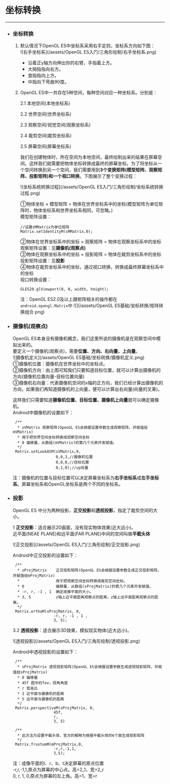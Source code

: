 # 坐标转换

---

* ### 坐标转换

  1. 默认情况下OpenGL ES中坐标系采用右手定则，坐标系方向如下图：  
     ![右手坐标系](/assets/OpenGL ES入门/三角形绘制/右手坐标系.png)

     * 沿着正y轴方向伸出你的右臂，手指着上方。
     * 大拇指指向右方。
     * 食指指向上方。
     * 中指向下弯曲90度。

  2. OpenGL ES中一共存在5种空间，每种空间对应一种坐标系。分别是：

     2.1 本地空间\(本地坐标系\)

     2.2 世界空间\(世界坐标系\)

     2.3 观察空间/视觉空间\(观察坐标系\)

     2.4 裁剪空间\(裁剪坐标系\)

     2.5 屏幕空间\(屏幕坐标系\)

     我们在创建物体时，所在空间为本地空间，最终绘制出来的结果在屏幕空间。这样我们就需要把物体坐标转换成最终的屏幕坐标。为了将坐标从一个空间转换到另一个空间，我们需要用到**3个变换矩阵\(模型矩阵、观察矩阵、投影矩阵\)**和一个**视口转换**。下图展示了整个变换过程：

     ![坐标系统转换过程](/assets/OpenGL ES入门/三角形绘制/坐标系统转换过程.png)

     ①物体坐标 × 模型矩阵 = 物体在世界坐标系中的坐标\(模型矩阵为单位矩阵时，物体坐标系和世界坐标系相同，可忽略。\)  
     模型矩阵设置：

     ```
     //设置sMMatrix为单位矩阵
     Matrix.setIdentityM(sMMatrix,0);
     ```

     ②物体在世界坐标系中的坐标 × 观察矩阵 = 物体在观察坐标系中的坐标  
     观察矩阵设置：见**摄像机\(观察点\)**  
     ③物体在观察坐标系中的坐标 × 投影矩阵 = 物体在裁剪坐标系中的坐标  
     投影矩阵设置：见**投影**  
     ④物体在裁剪坐标系中的坐标，通过视口转换，转换成最终屏幕坐标系中的坐标  
     视口转换设置：

     ```
     GLES20.glViewport(0, 0, width, height);
     ```

     注：OpenGL ES2.0及以上跟矩阵相关的操作都在`android.opengl.Matrix`中
     ![](/assets/OpenGL ES基础/坐标转换/矩阵转换组合.png)
* ### 摄像机\(观察点\)

  OpenGL ES本身没有摄像机概念，我们这里所说的摄像机是在观察空间中模拟出来的。  
  要定义一个摄像机\(观察点\)，需要**位置、方向、右向量、上向量**。  
  ![摄像机定义](/assets/OpenGL ES基础/坐标转换/摄像机定义.png)  
  ①摄像机位置：摄像机在世界坐标中的坐标点。  
  ②摄像机方向：由上图可知我们只要知道目标位置，就可以计算出摄像机的方向\(摄像机位置向量-目标位置向量\)  
  ③摄像机右向量：代表摄像机空间的x轴的正方向，我们已经计算出摄像机的方向，如果我们再知道摄像机的上向量，便可以计算出右向量\(向量的叉乘\)。

  这样我们只需要知道**摄像机位置、目标位置、摄像机上向量**就可以确定摄像机。  
  Android中摄像机的设置如下：

  ```
   /**
    * sVMatrix 观察矩阵(OpenGL ES会根据设置参数生成观察矩阵，并赋值给mVMatrix)
    * 用于把世界空间坐标转换成观察空间坐标
    * 0 偏移量，从数组(mVMatrix)的第几个元素开发赋值。
    */
   Matrix.setLookAtM(sVMatrix,0,
                     0,0,3,//摄像机位置
                     0,0,0,//目标位置
                     0,1,0);//up向量
  ```

  注：摄像机的位置与目标位置可以决定屏幕坐标系为**右手坐标系**或**左手坐标系**。屏幕坐标系和OpenGL坐标系是两个不同的坐标系。

* ### 投影

  OpenGL ES 中分为两种投影，**正交投影**和**透视投影**，指定了裁剪空间的大小。

  1 **正交投影**：适合展示2D画面，没有现实物体效果\(近大远小\)。  
   近平面\(NEAE PLANE\)和远平面\(FAR PLANE\)中间的空间叫做**平截头体**

  ![正交投影](/assets/OpenGL ES入门/三角形绘制/正交投影.png)

  Android中正交投影的设置如下：

  ```
   /**
    * sProjMatrix    正交投影矩阵(OpenGL ES会根据设置参数生成正交投影矩阵，并赋值给mProjMatrix)
    *                用于把观察空间坐标转换成裁剪空间坐标。
    * 0              偏移量，从数组(sProjMatrix)的第几个元素开发赋值。
    * -r, r, -1 , 1  确定成像平面的大小。
    * 3, 5           z轴上近平面距离观察点的距离，z轴上远平面距离观察点的距离。
    */
   Matrix.orthoM(sProjMatrix, 0, 
                    -r, r, -1 , 1 ,
                    3, 5);
  ```

  3.2 **透视投影**：适合展示3D效果，模拟现实物体\(近大远小\)。

  ![透视投影](/assets/OpenGL ES入门/三角形绘制/透视投影.png)

  Android中透视投影的设置如下：

  ```
   /**
    * sProjMatrix 透视投影矩阵(OpenGL ES会根据设置参数生成透视投影矩阵，并赋值给sProjMatrix)
    * 0 偏移量
    * 45f 图中的fov，视角角度
    * r 宽高比
    * 3 近平面与摄像机的距离
    * 5 远平面与摄像机的距离
    */              
   Matrix.perspectiveM(sProjMatrix, 0,
                    45f, 
                    r, 
                    3, 5)

   /**
    * 此方法为设置平截头体，官方的解释为根据平截头体的6个面生成投影矩阵
    */
   Matrix.frustumM(mProjMatrix,0,
                    -r,r,-1,1,
                    3,5);
  ```

  注：成像平面的l、r、b、t决定屏幕的原点位置  
  -r,r,-1,1,原点为屏幕的中心点。高=2_1，宽=2_r  
  0, r, 1, 0,原点为屏幕的左上角。高=1，宽=r



